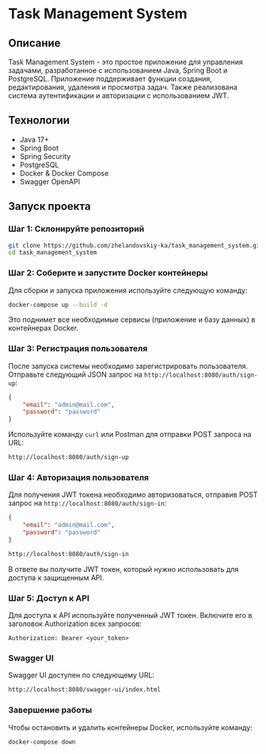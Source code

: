 
# Task Management System

## Описание

Task Management System - это простое приложение для управления задачами, разработанное с использованием Java, Spring Boot и PostgreSQL. Приложение поддерживает функции создания, редактирования, удаления и просмотра задач. Также реализована система аутентификации и авторизации с использованием JWT.

## Технологии

- Java 17+
- Spring Boot
- Spring Security
- PostgreSQL
- Docker & Docker Compose
- Swagger OpenAPI

## Запуск проекта

### Шаг 1: Склонируйте репозиторий

```bash
git clone https://github.com/zhelandovskiy-ka/task_management_system.git
cd task_management_system
```

### Шаг 2: Соберите и запустите Docker контейнеры

Для сборки и запуска приложения используйте следующую команду:

```bash
docker-compose up --build -d
```

Это поднимет все необходимые сервисы (приложение и базу данных) в контейнерах Docker.

### Шаг 3: Регистрация пользователя

После запуска системы необходимо зарегистрировать пользователя. Отправьте следующий JSON запрос на `http://localhost:8080/auth/sign-up`:

```json
{
    "email": "admin@mail.com",
    "password": "password"
}
```

Используйте команду `curl` или Postman для отправки POST запроса на URL:

```bash
http://localhost:8080/auth/sign-up
```

### Шаг 4: Авторизация пользователя

Для получения JWT токена необходимо авторизоваться, отправив POST запрос на `http://localhost:8080/auth/sign-in`:

```json
{
    "email": "admin@mail.com",
    "password": "password"
}
```

```bash
http://localhost:8080/auth/sign-in
```

В ответе вы получите JWT токен, который нужно использовать для доступа к защищенным API.

### Шаг 5: Доступ к API

Для доступа к API используйте полученный JWT токен. Включите его в заголовок Authorization всех запросов:

```
Authorization: Bearer <your_token>
```

### Swagger UI

Swagger UI доступен по следующему URL:

```bash
http://localhost:8080/swagger-ui/index.html
```

### Завершение работы

Чтобы остановить и удалить контейнеры Docker, используйте команду:

```bash
docker-compose down
```
